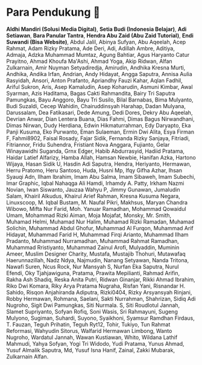 # Para Pendukung 🚀

**Aldhi Mandiri (Solusi Media Digital)**,
**Setia Budi (Indonesia Belajar)**,
**Adi Setiawan**,
**Bara Panular Tantra**,
**Hendra Abu Zaid (Abu Zaid Tutorial)**,
**Endi Suwandi (Bisa Website)**,
Abdul Jalil,
Abinya Sufyan,
Abu Aqeelah,
Acep Rahmat,
Adam Rizky Pratama,
Ade Deri,
Adi,
Adillah Ambre,
Aditiya,
Admaja,
Adzka Muhammad Mumtaz,
Agung Bahtiar,
Agus Haryanto Catur Prayitno,
Ahmad Khoufa Ma'Ashi,
Ahmad Yoga,
Akip Ridwan,
Alfan Zulkarnain,
Amir Nuyman Setyadiredja,
Amirudin,
Andhika Kresna Murti,
Andhika,
Andika Irfan,
Andrian,
Andy Hidayat,
Angga Saputra,
Annisa Aulia Rasyidah,
Ansori,
Anton Prafanto,
Apriandhy Fauzi Kahar,
Aqlan Fadhil,
Ariful Sukron,
Aris,
Asep Kamaludin,
Asep Koharudin,
Asmuni Kimbar,
Awal Syarman,
Azis Haditama,
Bagas Cakti Rahmandita,
Bairy Tri Saputra Pamungkas,
Bayu Anggoro,
Bayu Tri Susilo,
Bilal Barnabas,
Bima Mulyanto,
Budi Suzaldi,
Cecep Wahidin,
Chairuddinsyah Harahap,
Dadan Mulyana,
Darussalam,
Dea Fatikasari,
Dede Amung,
Dedi Dores,
Dekry Abu Aqeelah,
Devrian Anwar,
Dian Lentera Buana,
Dias Fahmi,
Dimas Bagus Nirwandhani,
Dimas Nirwan,
Dudy Herdiana,
Edwin Hikmaturrahman,
Edy Daryapto,
Eka Panji Kusuma,
Eko Purwanto,
Eman Sulaeman,
Ermin Dwi Alita,
Esya Firman F,
Fahmi8902,
Faisal Rosady,
Fajar Sidik,
Fernanda Rizky Sanjaya,
Fitriadi,
Fitriannor,
Fridu Suhendra,
Fristiant Nova Anggara,
Fujianto,
Gelar Winayawidhi Suganda,
Grnx Edger,
Habib Abdurrasyid,
Hadiid Pratama,
Haidar Latief Alfarizy,
Hamba Allah,
Hamsan Newbie,
Hanifan Azka,
Hartono Wijaya,
Hasan Sidik U,
Hasdin Adi Saputra,
Hendra,
Heriyanto,
Hermawan,
Herru Pratomo,
Heru Santoso,
Huda,
Husni Mp,
Ifqy Gifha Azhar,
Ihsan Syauqi Adn,
Ilham Ibrahim,
Imam Abu Salma,
Imam Sibaweh,
Imam Subechi,
Imar Graphic,
Iqbal Nahaqga Ali Hamdi,
Irhamdy A. Patty,
Irkham Nazmi Novian,
Iwan Siswanto,
Jauzaa Wahyu P,
Jimmy Gunawan,
Jumaludin Salam,
Khairil Alkudus,
Khairul Arief Rahman,
Kresna Kusuma Negara,
Linuxscoop,
M. Iqbal Bustam,
M. Naufal Pikri,
Makhsus,
Maryan Chandra Wibowo,
Mifta Nur Farid,
Moh. Yanuar Ramadhan,
Mohammad Qowaidul Umam,
Mohammad Rizki Aiman,
Moja Mojafat,
Monsky,
Mr. Smith,
Muhamad Helmi,
Muhamad Nur Halim,
Muhamad Rizki Ramadan,
Muhamad Solichin,
Muhammad Abdul Ghofur,
Muhammad Al Furqon,
Muhammad Arif Hidayat,
Muhammad Farid H,
Muhammad Firqi Arianto,
Muhammad Ilham Pradanto,
Muhammad Nurramadhan,
Muhammad Rahmat Ramadhan,
Muhammad Rristiyanto,
Muhammad Zainul Arofi,
Mulyaddin,
Muminin Ameer,
Muslim Designer Charity,
Mustafa,
Mustajib Thohuri,
Mutawafaq Haerunnazillah,
Nadz Ndya,
Najmudin,
Nanang Setyawan,
Nanda Tritona,
Nawafi Suren,
Ncus Rock,
Nur Mansyah S,
Nurfan Eka Saputra,
Nurul Efendi,
Oky Tjahjawiguna,
Pratama,
Prawita Mepilianti,
Rahmad Arifin,
Rakha Ash Shadiq,
Reska Anita Putri,
Ridwan Ginanjar,
Rikki Ahmad Ibrahim,
Riko Dwi Komara,
Riky Arya Pratama Nugraha,
Risfan Yani,
Risnandar H. Sahido,
Risqon Anjahiranda Adiputra,
Rizki0404,
Rizky Arsyansyah Rinjani,
Robby Hermawan,
Rohmana,
Saelani,
Sakti Nurrahman,
Shahrizan,
Sidiq Adi Nugroho,
Sigit Dwi Pamungkas,
Siti Nurmala. S,
Siti Roudlotul Jannah,
Slamet Supriyanto,
Sofyan Rofiq,
Soni Wasis,
Sri Rahmayuni,
Sugeng Mulyono,
Sugiman,
Suhardi,
Suyono,
Syaikhoni,
Syamsur Ramdhan Firdaus,
T. Fauzan,
Teguh Prihatin,
Teguh Ryt12,
Tohir,
Tukiyo,
Tun Rahmat Reformasi,
Wahyudin Sitorus,
Walfarid Hermawan Limbong,
Wanto Nugroho,
Wardatul Jannah,
Wawan Kustiawan,
Whito,
Wildana Lathif Mahmudi,
Yahya Sofyan,
Yogi Tri Widodo,
Yudi Pratama,
Yunus Ahmad,
Yusuf Almalik Saputra, Md,
Yusuf Isna Hanif,
Zainal,
Zakki Mubarak,
Zulkarnain Alfan.
